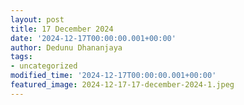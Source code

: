 ```yaml
---
layout: post
title: 17 December 2024
date: '2024-12-17T00:00:00.001+00:00'
author: Dedunu Dhananjaya
tags:
- uncategorized
modified_time: '2024-12-17T00:00:00.001+00:00'
featured_image: 2024-12-17-17-december-2024-1.jpeg
---
```


